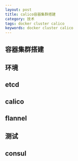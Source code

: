 ```yaml
---
layout: post
title: calico容器集群搭建
category: 技术
tags: docker cluster calico
keywords: docker cluster calico
---
```


## 容器集群搭建

## 环境

## etcd

## calico

## flannel

## 测试

## consul
